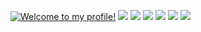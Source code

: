 <a href="https://git.io/typing-svg"><img src="https://readme-typing-svg.demolab.com?font=Fira+Code&pause=1000&color=F7A7F5&multiline=true&width=435&lines=Welcome+to+my+profile!" alt="Welcome to my profile!" /></a>
<img src="https://cdn.discordapp.com/emojis/1098491461022003200.webp?size=48&quality=lossless"/>
<img src="https://cdn.discordapp.com/emojis/1098490523330818051.webp?size=48&quality=lossless"/>
<img src="https://cdn.discordapp.com/emojis/1038668843964452935.webp?size=48&quality=lossless"/>
<img src="https://cdn.discordapp.com/emojis/1039669076831764511.webp?size=48&quality=lossless"/>
<img src="https://cdn.discordapp.com/emojis/1037730013790867466.webp?size=48&quality=lossless"/>
<img src="https://cdn.discordapp.com/emojis/1098490539806048327.webp?size=48&quality=lossless"/>
